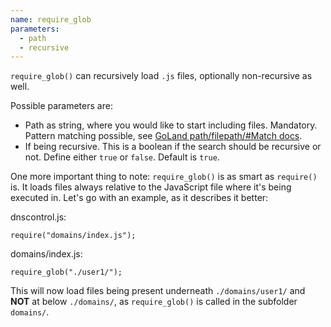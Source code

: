 ```yaml
---
name: require_glob
parameters:
  - path
  - recursive
---
```


`require_glob()` can recursively load `.js` files, optionally non-recursive as well.

Possible parameters are:

- Path as string, where you would like to start including files. Mandatory. Pattern matching possible, see [GoLand path/filepath/#Match docs](https://golang.org/pkg/path/filepath/#Match).
- If being recursive. This is a boolean if the search should be recursive or not. Define either `true` or `false`. Default is `true`.

One more important thing to note: `require_glob()` is as smart as `require()` is. It loads files always relative to the JavaScript
file where it's being executed in. Let's go with an example, as it describes it better:

dnscontrol.js:
```
require("domains/index.js");
```

domains/index.js:
```
require_glob("./user1/");
```

This will now load files being present underneath `./domains/user1/` and **NOT** at below `./domains/`, as `require_glob()`
is called in the subfolder `domains/`.
